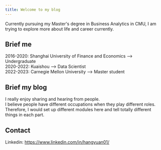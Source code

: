 ```yaml
---
title: Welcome to my blog
---
```


Currently pursuing my Master's degree in Business Analytics in CMU, I am trying to explore more about life and career currently.

## Brief me

2016-2020: Shanghai University of Finance and Economics --> Undergraduate<br>
2020-2022: Kuaishou --> Data Scientist<br>
2022-2023: Carnegie Mellon University --> Master student<br>

## Brief my blog

I really enjoy sharing and hearing from people.<br>
I believe people have different occupations when they play different roles. Therefore, I would set up different modules here and tell totally different things in each part.<br>

## Contact

Linkedin: https://www.linkedin.com/in/hangyuan01/
